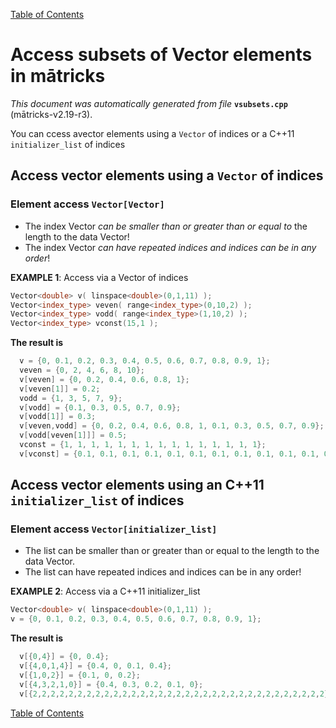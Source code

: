 
[Table of Contents](README.md)


# Access subsets of Vector elements in mātricks
_This document was automatically generated from file_ **`vsubsets.cpp`** (mātricks-v2.19-r3).

You can ccess avector elements using a `Vector` of indices or a C++11 `initializer_list` of indices
## Access vector elements using a `Vector` of indices
### Element access `Vector[Vector]`

* The index Vector _can be smaller than or greater than or equal to_ the length to the data Vector!
* The index Vector _can have repeated indices and indices can be in any order_!


**EXAMPLE 1**: Access via a Vector of indices
```C++
Vector<double> v( linspace<double>(0,1,11) );
Vector<index_type> veven( range<index_type>(0,10,2) );
Vector<index_type> vodd( range<index_type>(1,10,2) );
Vector<index_type> vconst(15,1 );
```

**The result is**
```C++
  v = {0, 0.1, 0.2, 0.3, 0.4, 0.5, 0.6, 0.7, 0.8, 0.9, 1}; 
  veven = {0, 2, 4, 6, 8, 10}; 
  v[veven] = {0, 0.2, 0.4, 0.6, 0.8, 1}; 
  v[veven[1]] = 0.2; 
  vodd = {1, 3, 5, 7, 9}; 
  v[vodd] = {0.1, 0.3, 0.5, 0.7, 0.9}; 
  v[vodd[1]] = 0.3; 
  v[veven,vodd] = {0, 0.2, 0.4, 0.6, 0.8, 1, 0.1, 0.3, 0.5, 0.7, 0.9}; 
  v[vodd[veven[1]]] = 0.5; 
  vconst = {1, 1, 1, 1, 1, 1, 1, 1, 1, 1, 1, 1, 1, 1, 1}; 
  v[vconst] = {0.1, 0.1, 0.1, 0.1, 0.1, 0.1, 0.1, 0.1, 0.1, 0.1, 0.1, 0.1, 0.1, 0.1, 0.1}; 
```

## Access vector elements using an C++11 `initializer_list` of indices
### Element access `Vector[initializer_list]`

* The list can be smaller than or greater than or equal to the length to the data Vector.
* The list can have repeated indices and indices can be in any order!


**EXAMPLE 2**: Access via a C++11 initializer_list
```C++
Vector<double> v( linspace<double>(0,1,11) );
v = {0, 0.1, 0.2, 0.3, 0.4, 0.5, 0.6, 0.7, 0.8, 0.9, 1}; 
```

**The result is**
```C++
  v[{0,4}] = {0, 0.4}; 
  v[{4,0,1,4}] = {0.4, 0, 0.1, 0.4}; 
  v[{1,0,2}] = {0.1, 0, 0.2}; 
  v[{4,3,2,1,0}] = {0.4, 0.3, 0.2, 0.1, 0}; 
  v[{2,2,2,2,2,2,2,2,2,2,2,2,2,2,2,2,2,2,2,2,2,2,2,2,2,2,2,2,2,2,2,2,2}] = {0.2, 0.2, 0.2, 0.2, 0.2, 0.2, 0.2, 0.2, 0.2, 0.2, 0.2, 0.2, 0.2, 0.2, 0.2, 0.2, 0.2, 0.2, 0.2, 0.2, 0.2, 0.2, 0.2, 0.2, 0.2, 0.2, 0.2, 0.2, 0.2, 0.2, 0.2, 0.2, 0.2}; 
```


[Table of Contents](README.md)
